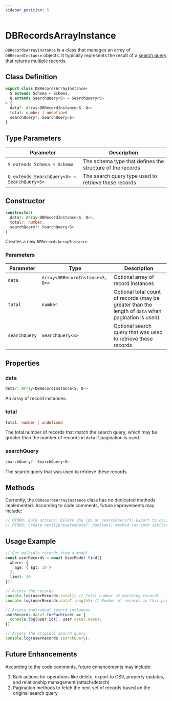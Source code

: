 ```yaml
---
sidebar_position: 5
---
```


# DBRecordsArrayInstance

`DBRecordsArrayInstance` is a class that manages an array of `DBRecordInstance` objects. It typically represents the result of a [search query](../../concepts/search/introduction.md) that returns multiple [records](../../concepts/records).

## Class Definition

```typescript
export class DBRecordsArrayInstance<
  S extends Schema = Schema,
  Q extends SearchQuery<S> = SearchQuery<S>
> {
  data?: Array<DBRecordInstance<S, Q>>
  total: number | undefined
  searchQuery?: SearchQuery<S>
}
```

## Type Parameters

| Parameter                                   | Description                                               |
|---------------------------------------------|-----------------------------------------------------------|
| `S extends Schema = Schema`                 | The schema type that defines the structure of the records |
| `Q extends SearchQuery<S> = SearchQuery<S>` | The search query type used to retrieve these records      |

## Constructor

```typescript
constructor(
  data?: Array<DBRecordInstance<S, Q>>,
  total?: number,
  searchQuery?: SearchQuery<S>
)
```

Creates a new `DBRecordsArrayInstance`.

### Parameters

| Parameter     | Type                            | Description                                                                                        |
|---------------|---------------------------------|----------------------------------------------------------------------------------------------------|
| `data`        | `Array<DBRecordInstance<S, Q>>` | Optional array of record instances                                                                 |
| `total`       | `number`                        | Optional total count of records (may be greater than the length of `data` when pagination is used) |
| `searchQuery` | `SearchQuery<S>`                | Optional search query that was used to retrieve these records                                      |

## Properties

### data

```typescript
data?: Array<DBRecordInstance<S, Q>>
```

An array of record instances.

### total

```typescript
total: number | undefined
```

The total number of records that match the search query, which may be greater than the number of records in `data` if pagination is used.

### searchQuery

```typescript
searchQuery?: SearchQuery<S>
```

The search query that was used to retrieve these records.

## Methods

Currently, the `DBRecordsArrayInstance` class has no dedicated methods implemented. According to code comments, future improvements may include:

```typescript
// @TODO: Bulk actions: Delete (by ids or searchQuery?); Export to csv; Props update for found Records; Attach/Detach
// @TODO: Create next({preserveData?: boolean}) method (or smth similar) to fetch next portion of data based on this.searchQuery
```

## Usage Example

```typescript
// Get multiple records from a model
const userRecords = await UserModel.find({
  where: {
    age: { $gt: 30 }
  },
  limit: 10
});

// Access the records
console.log(userRecords.total); // Total number of matching records
console.log(userRecords.data?.length); // Number of records in this page (max 10)

// Access individual record instances
userRecords.data?.forEach(user => {
  console.log(user.id(), user.data?.name);
});

// Access the original search query
console.log(userRecords.searchQuery);
```

## Future Enhancements

According to the code comments, future enhancements may include:

1. Bulk actions for operations like delete, export to CSV, property updates, and relationship management (attach/detach)
2. Pagination methods to fetch the next set of records based on the original search query
